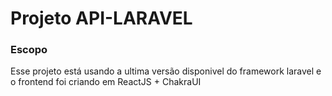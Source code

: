 # Projeto API-LARAVEL

### Escopo
 Esse projeto está usando a ultima versão disponivel do framework laravel 
 e o frontend foi criando em ReactJS + ChakraUI
